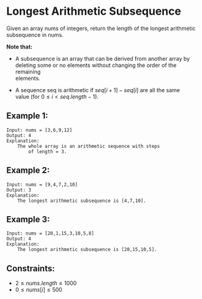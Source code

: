 # Longest Arithmetic Subsequence

Given an array nums of integers, return the length of the longest arithmetic  
subsequence in nums.

**Note that:**

* A subsequence is an array that can be derived from another array by  
    deleting some or no elements without changing the order of the remaining  
    elements.

* A sequence seq is arithmetic if $seq[i + 1] - seq[i]$ are all the same  
    value (for $0 \le i < seq.length - 1$).


 

## Example 1:

    Input: nums = [3,6,9,12]
    Output: 4
    Explanation:  
        The whole array is an arithmetic sequence with steps 
            of length = 3.

## Example 2:

    Input: nums = [9,4,7,2,10]
    Output: 3
    Explanation:  
        The longest arithmetic subsequence is [4,7,10].

## Example 3:

    Input: nums = [20,1,15,3,10,5,8]
    Output: 4
    Explanation:  
        The longest arithmetic subsequence is [20,15,10,5].

 

## Constraints:

* $2 \le nums.length \le 1000$
* $0 \le nums[i] \le 500$
